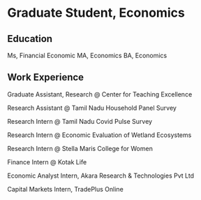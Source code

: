 # Graduate Student, Economics

## Education
Ms, Financial Economic
MA, Economics
BA, Economics

## Work Experience
Graduate Assistant, Research @ Center for Teaching Excellence

Research Assistant @ Tamil Nadu Household Panel Survey

Research Intern @ Tamil Nadu Covid Pulse Survey

Research Intern @ Economic Evaluation of Wetland Ecosystems

Research Intern @ Stella Maris College for Women

Finance Intern @ Kotak Life

Economic Analyst Intern, Akara Research & Technologies Pvt Ltd

Capital Markets Intern, TradePlus Online




